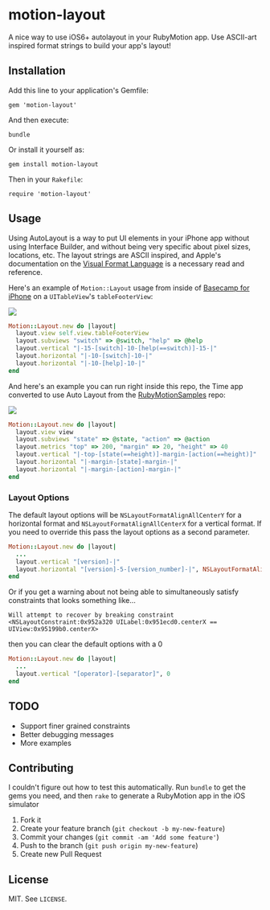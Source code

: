 # motion-layout

A nice way to use iOS6+ autolayout in your RubyMotion app. Use ASCII-art inspired format strings to build your app's layout!

## Installation

Add this line to your application's Gemfile:

    gem 'motion-layout'

And then execute:

    bundle

Or install it yourself as:

    gem install motion-layout

Then in your `Rakefile`:

    require 'motion-layout'

## Usage

Using AutoLayout is a way to put UI elements in your iPhone app without using Interface Builder, and without being very specific about pixel sizes, locations, etc. The layout strings are ASCII inspired, and Apple's documentation on the [Visual Format Language](http://developer.apple.com/library/ios/#documentation/UserExperience/Conceptual/AutolayoutPG/Articles/formatLanguage.html#//apple_ref/doc/uid/TP40010853-CH3-SW1) is a necessary read and reference.

Here's an example of `Motion::Layout` usage from inside of [Basecamp for iPhone](https://itunes.apple.com/us/app/id599139477) on a `UITableView`'s `tableFooterView`:

![](https://raw.github.com/qrush/motion-layout/master/screenshot1.png)

``` ruby
Motion::Layout.new do |layout|
  layout.view self.view.tableFooterView
  layout.subviews "switch" => @switch, "help" => @help
  layout.vertical "|-15-[switch]-10-[help(==switch)]-15-|"
  layout.horizontal "|-10-[switch]-10-|"
  layout.horizontal "|-10-[help]-10-|"
end
```

And here's an example you can run right inside this repo, the Time app converted to use Auto Layout from the [RubyMotionSamples](https://github.com/HipByte/RubyMotionSamples) repo:

![](https://raw.github.com/qrush/motion-layout/master/screenshot2.png)

``` ruby
Motion::Layout.new do |layout|
  layout.view view
  layout.subviews "state" => @state, "action" => @action
  layout.metrics "top" => 200, "margin" => 20, "height" => 40
  layout.vertical "|-top-[state(==height)]-margin-[action(==height)]"
  layout.horizontal "|-margin-[state]-margin-|"
  layout.horizontal "|-margin-[action]-margin-|"
end
```

### Layout Options

The default layout options will be `NSLayoutFormatAlignAllCenterY` for a horizontal format and `NSLayoutFormatAlignAllCenterX` for a vertical format. If you need to override this pass the layout options as a second parameter.

``` ruby
Motion::Layout.new do |layout|
  ...
  layout.vertical "[version]-|"
  layout.horizontal "[version]-5-[version_number]-|", NSLayoutFormatAlignAllBaseline
end
```

Or if you get a warning about not being able to simultaneously satisfy constraints that looks something like...

```
Will attempt to recover by breaking constraint
<NSLayoutConstraint:0x952a320 UILabel:0x951ecd0.centerX == UIView:0x95199b0.centerX>
```

then you can clear the default options with a 0

``` ruby
Motion::Layout.new do |layout|
  ...
  layout.vertical "[operator]-[separator]", 0
end
```

## TODO

* Support finer grained constraints
* Better debugging messages
* More examples

## Contributing

I couldn't figure out how to test this automatically. Run `bundle` to get the gems you need, and then `rake` to generate a RubyMotion app in the iOS simulator

1. Fork it
2. Create your feature branch (`git checkout -b my-new-feature`)
3. Commit your changes (`git commit -am 'Add some feature'`)
4. Push to the branch (`git push origin my-new-feature`)
5. Create new Pull Request

## License

MIT. See `LICENSE`.

